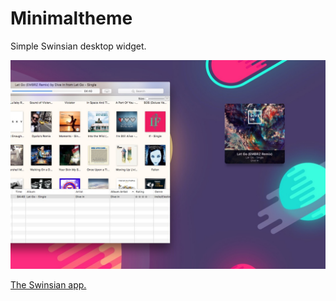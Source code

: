 # Minimaltheme

Simple Swinsian desktop widget.

![Screenshot](./screenshot.jpg)

[The Swinsian app.](https://swinsian.com)
